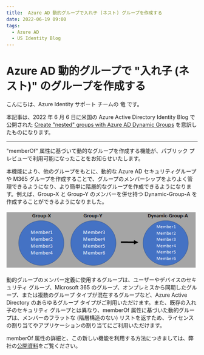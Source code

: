 ```yaml
---
title:  Azure AD 動的グループで入れ子 (ネスト) グループを作成する
date: 2022-06-19 09:00
tags:
  - Azure AD
  - US Identity Blog
---
```


#  Azure AD 動的グループで "入れ子 (ネスト)" のグループを作成する

こんにちは、Azure Identity サポート チームの 竜 です。

本記事は、2022 年 6 月 6 日に米国の Azure Active Directory Identity Blog で公開された [Create "nested" groups with Azure AD Dynamic Groups](https://techcommunity.microsoft.com/t5/azure-active-directory-identity/create-quot-nested-quot-groups-with-azure-ad-dynamic-groups/ba-p/3118024) を意訳したものになります。

----

"memberOf" 属性に基づいて動的なグループを作成する機能が、パブリック プレビューで利用可能になったことをお知らせいたします。

本機能により、他のグループをもとに、動的な Azure AD セキュリティグループや M365 グループを作成することで、グループのメンバーシップをよりよく管理できるようになり、より簡単に階層的なグループを作成できるようになります。例えば、Group-X と Group-Y のメンバーを併せ持つ Dynamic-Group-A を作成することができるようになりました。 

![](./create-nested-groups-with-azure-ad-dynamic-groups/001.png)  

動的グループのメンバー定義に使用するグループは、ユーザーやデバイスのセキュリティ グループ、Microsoft 365 のグループ、オンプレミスから同期したグループ、または複数のグループ タイプが混在するグループなど、Azure Active Directory のあらゆるグループ タイプがご利用いただけます。また、既存の入れ子のセキュリティ グループとは異なり、memberOf 属性に基づいた動的グループは、メンバーのフラットな (階層構造のない) リストを返すため、ライセンスの割り当てやアプリケーションの割り当てにご利用いただけます。 

memberOf 属性の詳細と、この新しい機能を利用する方法につきましては、弊社の[公開資料](https://docs.microsoft.com/ja-jp/azure/active-directory/enterprise-users/groups-dynamic-rule-member-of)をご覧ください。
